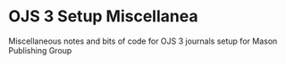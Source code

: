 # OJS 3 Setup Miscellanea
Miscellaneous notes and bits of code for OJS 3 journals setup for Mason Publishing Group

